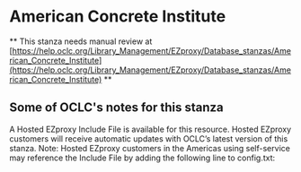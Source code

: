 # American Concrete Institute
** This stanza needs manual review at [https://help.oclc.org/Library_Management/EZproxy/Database_stanzas/American_Concrete_Institute](https://help.oclc.org/Library_Management/EZproxy/Database_stanzas/American_Concrete_Institute) **

## Some of OCLC's notes for this stanza

A Hosted EZproxy Include File is available for this resource. Hosted EZproxy customers will receive automatic updates with OCLC&rsquo;s latest version of this stanza. Note: Hosted EZproxy customers in the Americas using self-service may reference the Include File by adding the following line to config.txt:

&nbsp;
